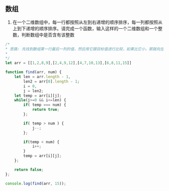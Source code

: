 ## 数组

1. 在一个二维数组中，每一行都按照从左到右递增的顺序排序，每一列都按照从上到下递增的顺序排序。请完成一个函数，输入这样的一个二维数组和一个整数，判断数组中是否含有该整数
```javascript
/*
* 思路: 先找到数组第一行最后一列的值，然后用它跟目标值进行比较，如果比它小，那就向左走一步，即倒数第二列，如果比它大就向下走一步，即第* 二行，以此类推找到对应的值，如果找不到就返回false
*
*/
let arr = [[1,2,8,9],[2,4,9,12],[4,7,10,13],[6,8,11,15]]

function find(arr, num) {
    let len = arr.length - 1,
        len2 = arr[0].length - 1;
        i = 0,
        j = len2;
    let temp = arr[i][j];
    while(j>=0 && i<=len) {
        if( temp === num) {
            return true;
        };

        if( temp > num ) {
            j--;
        };

        if(temp < num) {
            i++;
        }
        temp = arr[i][j];
    };

    return false;
};

console.log(find(arr, 15));

```
